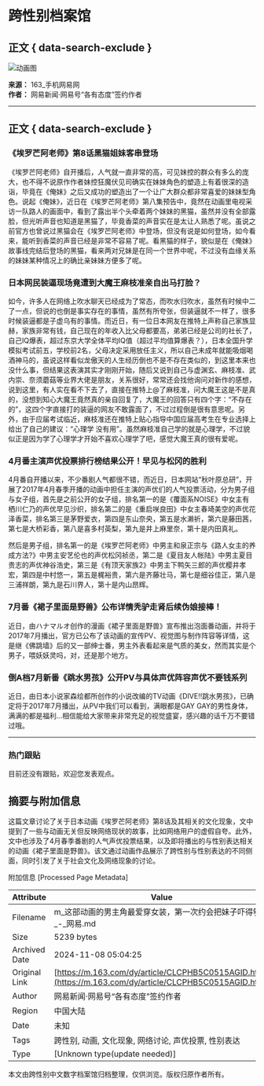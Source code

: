 # 跨性别档案馆

## 正文 { data-search-exclude }


![动画图](![](https://nimg.ws.126.net/?url=https%3A%2F%2Fstatic.ws.126.net%2Ff2e%2Fwap%2Fcommon%2Fimages%2Fweixinfixed1200low.jpg&thumbnail=750x2147483647&quality=75&type=jpg))

**来源：** 163_手机网易网  
**作者：** 网易新闻·网易号“各有态度”签约作者

---

## 正文 { data-search-exclude }

### 《埃罗芒阿老师》第8话黑猫姐妹客串登场

《埃罗芒阿老师》自开播后，人气就一直非常的高，可见妹控的群众有多么的庞大，也不得不说原作作者妹控狂魔伏见司确实在妹妹角色的塑造上有着很深的造诣，毕竟在《俺妹》之后又成功的塑造出了一个让广大群众都非常喜爱的妹妹型角色。说起《俺妹》，近日在《埃罗芒阿老师》第八集预告中，竟然在动画里电视采访一队路人的画面中，看到了露出半个头牵着两个妹妹的黑猫，虽然并没有全部露脸，但光听声音也知道是黑猫了，毕竟香菜的声音实在是太让人熟悉了呢。虽说之前官方也曾说过黑猫会在《埃罗芒阿老师》中登场，但没有说是如何登场，如今看来，能听到香菜的声音已经是非常不容易了呢。看黑猫的样子，貌似是在《俺妹》故事线完结后登场的黑猫，看来两对兄妹是在同一个世界中呢，不过没有血缘关系的妹妹某种情况上的确比亲妹妹方便多了呢。

### 日本网民装逼现场竟遭到大魔王麻枝准亲自出马打脸？

如今，许多人在网络上吹水聊天已经成为了常态，而吹水归吹水，虽然有时候中二了一点，但说的也倒是事实存在的事情，虽然有所夸张，但装逼就不一样了，很多时候装逼都是子虚乌有的事情。而近日，有一位日本网友在推特上声称自己家族显赫，家族非常有钱，自己现在的年收入比父母都要高，弟弟已经是公司的社长了，自己IQ爆表，超过东京大学全体平均IQ值（超过平均值算爆表？），日本全国升学模拟考试前五，学校前2名，父母决定采用放任主义，所以自己未成年就能吸烟喝酒神马的，虽说这样看似龙傲天的人生经历倒也不是不存在类似的，到这里本来也没什么事，但结果这表演其实才刚刚开始，随后又说到自己与虚渊玄、麻枝准、武内崇、奈须蘑菇等业界大佬是朋友，关系很好，常常还会找他询问对新作的感想，说到这里，有人实在看不下去了，直接在推特上@了麻枝准，问大魔王这是不是真的，没想到知心大魔王竟然真的亲自回复了，大魔王的回答只有四个字：“不存在的”，这四个字直接打的装逼的网友不敢露面了，不过过程倒是很有意思呢。另外，由于应届考试临近，麻枝准还在推特上贴心指导中国应届高考生在专业选择上给出了自己的建议：“心理学 没有用”。虽然麻枝准自己学的就是心理学，不过貌似正是因为学了心理学才开始不喜欢心理学了吧，感觉大魔王真的很有爱呢。

### 4月番主演声优投票排行榜结果公开！早见与松冈的胜利

4月番自开播以来，不少番剧人气都很不错，而近日，日本网站“秋叶原总研”，开展了2017年4月春季开播的动画中担任主演的声优们的人气投票活动，分为男子组与女子组，首先是之前公开的女子组，排名第一的是《覆面系NOISE》中女主有栖川仁乃的声优早见沙织，排名第二的是《重启咲良田》中女主春埼美空的声优花泽香菜，排名第三是茅野爱衣，第四是东山奈央，第五是水濑祈，第六是藤田茜，第七是大桥彩香，第八是喜多村英梨，第九是井上麻里奈，第十是内田真礼。

然后是男子组，排名第一的是《埃罗芒阿老师》中男主和泉正宗与《路人女主的养成方法?》中男主安艺伦也的声优松冈祯丞，第二是《夏目友人帐陆》中男主夏目贵志的声优神谷浩史，第三是《有顶天家族2》中男主下鸭矢三郎的声优樱井孝宏，第四是中村悠一，第五是梶裕贵，第六是齐藤壮马，第七是细谷佳正，第八是三浦祥朗，第九是石川界人，第十是内山昂辉。

### 7月番《裙子里面是野兽》公布详情秃驴走肾后续伪娘接棒！

近日，由ハナマルオ创作的漫画《裙子里面是野兽》宣布推出泡面番动画，并将于2017年7月播出，官方已公布了该动画的宣传PV、视觉图与制作阵容等详情，这是继《佛跳墙》后的又一部绅士番，男主外表看起来是气质的美女，然而其实是个男子，喂妖妖灵吗，对，还是那个地方。

### 倒A档7月新番《跳水男孩》公开PV与具体声优阵容声优不要钱系列

近日，由日本小说家森绘都所创作的小说改编的TV动画《DIVE!!跳水男孩》，已确定将于2017年7月播出，从PV中我们可以看到，满眼都是GAY GAY的男性身体，满满的都是福利...相信能给大家带来非常充足的视觉盛宴，感兴趣的话千万不要错过哦。

---

### 热门跟贴

目前还没有跟贴，欢迎您发表观点。

## 摘要与附加信息

<!-- tcd_abstract -->
这篇文章讨论了关于日本动画《埃罗芒阿老师》第8话及其相关的文化现象，文中提到了一些与动画无关但反映网络现状的故事，比如网络用户的虚假自夸。此外，文中也涉及了4月春季番剧的人气声优投票结果，以及即将播出的与性别表达相关的动画《裙子里面是野兽》。该文通过动画作品展示了跨性别与性别表达的不同侧面，同时引发了关于社会文化及网络现象的讨论。
<!-- tcd_abstract_end -->

附加信息 [Processed Page Metadata]

| Attribute       | Value                                  |
|-----------------|----------------------------------------|
| Filename        | m_这部动画的男主角最爱穿女装，第一次约会把妹子吓得够呛_-_网易.md                             |
| Size            | 5239 bytes                           |
| Archived Date   | 2024-11-08 05:04:25                             |
| Original Link   | [https://m.163.com/dy/article/CLCPHB5C0515AGID.html](https://m.163.com/dy/article/CLCPHB5C0515AGID.html)                       |
| Author          | 网易新闻·网易号“各有态度”签约作者                               |
| Region          | 中国大陆                               |
| Date            | 未知                                 |
| Tags            | 跨性别, 动画, 文化现象, 网络讨论, 声优投票, 性别表达                                 |
| Type            | [Unknown type(update needed)]                                 |
<!-- tcd_table_end -->

本文由跨性别中文数字档案馆归档整理，仅供浏览。版权归原作者所有。
